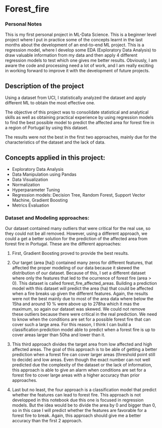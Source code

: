 # Forest_fire

### Personal Notes 
This is my first personal project in ML-Data Science.
This is a beginner level project where I put in practice some of the concepts learnt in the last months about the development of an end-to-end ML project. This is a regression model, where I develop some EDA (Exploratory Data Analysis) to draw valuable information from my data and then apply 4 different regression models to test which one gives me better results. Obviously, I am aware the code and processing need a lot of work, and I am really exciting in working forward to improve it with the development of future projects.

## Description of the project

Using a dataset from UCI, I statistically analyzed the dataset and apply different ML to obtain the most effective one.

The objective of this project was to consolidate statistical and analytical skills as well as obtaining practical experience by 
using regression models to find the best possible model to predict the affected area for forest fire in a region of Portugal by
using this dataset.

The results were not the best in the first two approaches, mainly due for the characteristics of the dataset and the lack of data.

## Concepts applied in this project:
* Exploratory Data Analysis
* Data Manipulation using Pandas
* Data Visualization
* Normalization
* Hyperparameter Tuning
* Regression models: Decision Tree, Random Forest, Support Vector Machine, Gradient Boosting
* Metrics Evaluation

### Dataset and Modeling approaches:

Our dataset contained many outliers that were critical for the real use, so they could not be all removed. However, using a different
approach, we could a get a better solution for the prediction of the affected area from forest fire in Portugal. These are the different
approaches:

1. First, Gradient Boosting proved to provide the best results.

2. Our target (area [ha]) contained many zeros for different features, that affected the proper modeling of our data because it skewed the
distribution of our dataset. Because of this, I set a different dataset where only the features that led to the ocurrence of forest
fire (area > 0). This dataset is called forest_fire_affected_areas. Building a prediction model with this dataset will predict the
area (ha) that could be affected when a fire breaks up given the different features. Again, the results were not the best mainly
due to most of the area data where below the 15ha and around 10 % were above up to 278ha which it mas the maximum, so again our 
dataset was skewed. We could not remove these outliers because there were critical in the real prediction. We need to know when the
conditions are set for a possible forest fire that can cover such a large area. For this reason, I think I can build a classification
prediction model able to predict when a forest fire is up to cover areas larger than 50ha and lower than it.

3. This third approach divides the target area from low affected and high affected areas. The goal of this approach is to be able
of getting a better prediction when a forest fire can cover larger areas (threshold point still to decide) and low areas. Even 
though the exact number can not well predicted due the complexity of the dataset or the lack of information, this approach is able
to give an alarm when conditions are set for a forest fire to cover large areas with a higher accuracy than prior approaches.

4. Last but no least, the four approach is a classification model that predict whether the features can lead to forest fire. This approach is not developped in this notebook due this one is focused in regression models. But the idea would be to divide the area by 0 and bigger than 0, so in this case I will predict whether the features are favorable for a forest fire to break. Again, this approach should give me a better accuracy than the first 2 approach.


